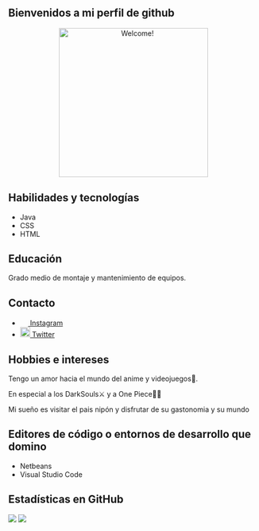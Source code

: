 <h2> Bienvenidos a mi perfil de github </h2>
<div align="center" width="50">

<img src="https://media.tenor.com/hRiPtsp-m0IAAAAC/the-simpsons-homer-simpson.gif" alt="Welcome!" width="300"/>

</div>
    <h2>Habilidades y tecnologías</h2>
    <ul>
      <li>Java</li>
      <li>CSS</li>
      <li>HTML</li>
    </ul>
    <h2>Educación</h2>
    <p>Grado medio de montaje y mantenimiento de equipos.</p>
    <h2>Contacto</h2>
    <ul>
      <li><img style="pointer-events:none;" src= "https://cdn.icon-icons.com/icons2/1753/PNG/512/iconfinder-social-media-applications-3instagram-4102579_113804.png" width=16px><a href="https://www.instagram.com/alexutl17/"> Instagram</a></li>
      <li><img style="pointer-events:none;" src= "https://cdn.icon-icons.com/icons2/1488/PNG/512/5294-twitter-i_102511.png" width=20px><a href="https://twitter.com/Niplhu"> Twitter</a></li>
    </ul>
    <h2>Hobbies e intereses</h2>
    <p>Tengo un amor hacia el mundo del anime y videojuegos🍙.</p>
    <p>En especial a los DarkSouls⚔️ y a One Piece👒🍖</p>
    <p>Mi sueño es visitar el pais nipón y disfrutar de su gastonomia y su mundo</p>
    <h2>Editores de código o entornos de desarrollo que domino</h2>
    <ul>
      <li>Netbeans</li>
      <li>Visual Studio Code</li>
    </ul>
    <h2>Estadísticas en GitHub</h2>
    <img src="https://img.shields.io/github/followers/NiplhuV2?style=social">
    <img src="https://img.shields.io/github/stars/NiplhuV2?style=social">

